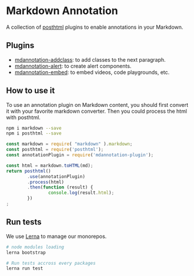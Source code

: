 Markdown Annotation
======

A collection of [posthtml](https://github.com/posthtml/posthtml) plugins to enable annotations in your Markdown.

Plugins
------

 * [mdannotation-addclass](https://github.com/tzi/mdannotation/tree/master/packages/mdannotation-addclass#readme): 
    to add classes to the next paragraph.
 * [mdannotation-alert](https://github.com/tzi/mdannotation/tree/master/packages/mdannotation-alert#readme): 
		to create alert components.
 * [mdannotation-embed](https://github.com/tzi/mdannotation/tree/master/packages/mdannotation-embed#readme): 
    to embed videos, code playgrounds, etc.

 
How to use it
------

To use an annotation plugin on Markdown content, you should first convert it with your favorite markdown converter.
Then you could process the html with posthtml.

```sh
npm i markdown --save 
npm i posthtml --save
```

```js
const markdown = require( "markdown" ).markdown;
const posthtml = require('posthtml');
const annotationPlugin = require('mdannotation-plugin');

const html = markdown.toHTML(md);
return posthtml()
		.use(annotationPlugin)
		.process(html)
		.then(function (result) {
				console.log(result.html);
		})
;
```
 

Run tests
------

We use [Lerna](https://lernajs.io/) to manage our monorepos.

```sh
# node modules loading
lerna bootstrap

# Run tests accross every packages
lerna run test
```